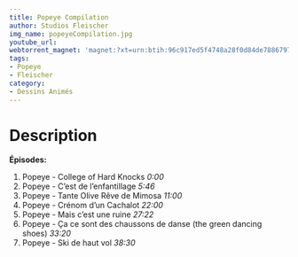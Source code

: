 ```yaml
---
title: Popeye Compilation
author: Studios Fleischer
img_name: popeyeCompilation.jpg
youtube_url: 
webtorrent_magnet: 'magnet:?xt=urn:btih:96c917ed5f4748a28f0d84de7886797685d2be40&dn=Zh9QWUbR2cxX.mp4&tr=udp://explodie.org:6969&tr=udp://tracker.coppersurfer.tk:6969&tr=udp://tracker.empire-js.us:1337&tr=udp://tracker.leechers-paradise.org:6969&tr=udp://tracker.opentrackr.org:1337&tr=wss://tracker.btorrent.xyz&tr=wss://tracker.fastcast.nz&tr=wss://tracker.openwebtorrent.com&as=https://seed01.bitchute.com/8929/Zh9QWUbR2cxX.mp4&as=https://seed02.bitchute.com/8929/Zh9QWUbR2cxX.mp4&as=https://seed03.bitchute.com/8929/Zh9QWUbR2cxX.mp4&xs=https://www.bitchute.com/torrent/8929/Zh9QWUbR2cxX.torrent'
tags:
- Popeye
- Fleischer
category:
- Dessins Animés
---
```


# Description

**Épisodes:**

1. Popeye - College of Hard Knocks *0:00*
2. Popeye - C’est de l’enfantillage *5:46*
3. Popeye - Tante Olive Rêve de Mimosa *11:00*
4. Popeye - Crénom d’un Cachalot *22:00*
5. Popeye - Mais c’est une ruine *27:22*
6. Popeye - Ça ce sont des chaussons de danse (the green dancing shoes) *33:20*
7. Popeye - Ski de haut vol *38:30*
